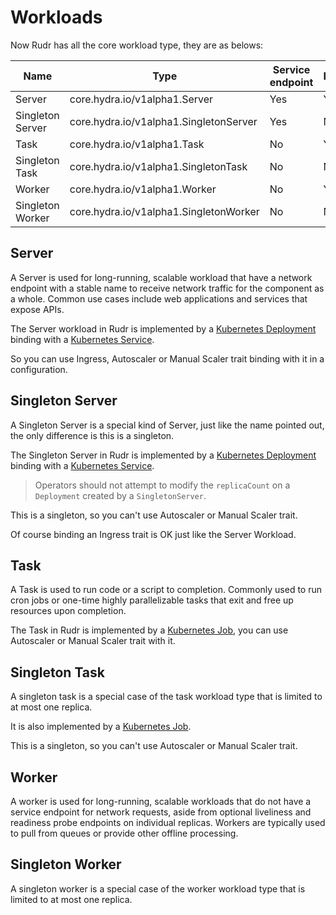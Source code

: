 # Workloads

Now Rudr has all the core workload type, they are as belows: 

|Name|Type|Service endpoint|Replicable|Daemonized|
|-|-|-|-|-|
|Server|core.hydra.io/v1alpha1.Server|Yes|Yes|Yes
|Singleton Server|core.hydra.io/v1alpha1.SingletonServer|Yes|No|Yes
|Task|core.hydra.io/v1alpha1.Task|No|Yes|No
|Singleton Task|core.hydra.io/v1alpha1.SingletonTask|No|No|No
|Worker|core.hydra.io/v1alpha1.Worker|No|Yes|Yes
|Singleton Worker|core.hydra.io/v1alpha1.SingletonWorker|No|No|Yes

## Server

A Server is used for long-running, scalable workload that have a network endpoint with a stable name to receive network traffic for the component as a whole. 
Common use cases include web applications and services that expose APIs.

The Server workload in Rudr is implemented by a [Kubernetes Deployment](https://kubernetes.io/docs/concepts/workloads/controllers/deployment/) binding with a [Kubernetes Service](https://kubernetes.io/docs/concepts/services-networking/service/).

So you can use Ingress, Autoscaler or Manual Scaler trait binding with it in a configuration.

## Singleton Server

A Singleton Server is a special kind of Server, just like the name pointed out, the only difference is this is a singleton.

The Singleton Server in Rudr is implemented by a [Kubernetes Deployment](https://kubernetes.io/docs/concepts/workloads/controllers/deployment/) binding with a [Kubernetes Service](https://kubernetes.io/docs/concepts/services-networking/service/).

> Operators should not attempt to modify the `replicaCount` on a `Deployment` created by a `SingletonServer`.

This is a singleton, so you can't use Autoscaler or Manual Scaler trait.

Of course binding an Ingress trait is OK just like the Server Workload. 

## Task

A Task is used to run code or a script to completion. Commonly used to run cron jobs or one-time highly parallelizable tasks that exit and free up resources upon completion. 

The Task in Rudr is implemented by a [Kubernetes Job](https://kubernetes.io/docs/concepts/workloads/controllers/jobs-run-to-completion/), you can use  Autoscaler or Manual Scaler trait with it.

## Singleton Task

A singleton task is a special case of the task workload type that is limited to at most one replica. 

It is also implemented by a [Kubernetes Job](https://kubernetes.io/docs/concepts/workloads/controllers/jobs-run-to-completion/).

This is a singleton, so you can't use Autoscaler or Manual Scaler trait.

## Worker

A worker is used for long-running, scalable workloads that do not have a service endpoint for network requests, aside from optional liveliness and readiness probe endpoints on individual replicas. Workers are typically used to pull from queues or provide other offline processing. 

## Singleton Worker

A singleton worker is a special case of the worker workload type that is limited to at most one replica. 
